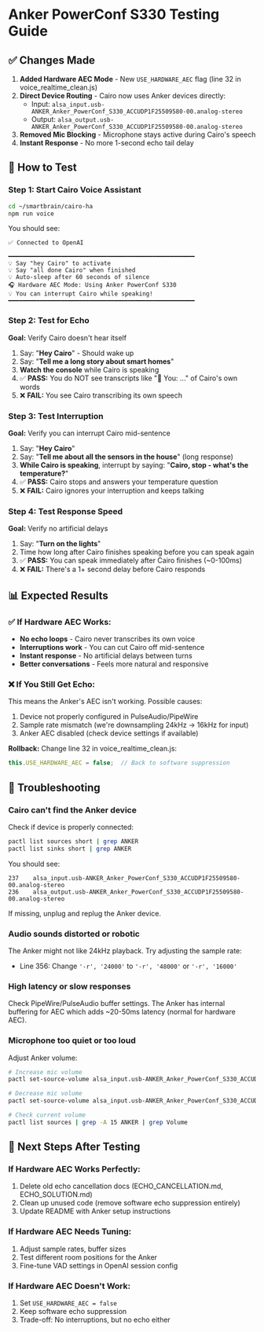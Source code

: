 # Anker PowerConf S330 Testing Guide

## ✅ Changes Made

1. **Added Hardware AEC Mode** - New `USE_HARDWARE_AEC` flag (line 32 in voice_realtime_clean.js)
2. **Direct Device Routing** - Cairo now uses Anker devices directly:
   - Input: `alsa_input.usb-ANKER_Anker_PowerConf_S330_ACCUDP1F25509580-00.analog-stereo`
   - Output: `alsa_output.usb-ANKER_Anker_PowerConf_S330_ACCUDP1F25509580-00.analog-stereo`
3. **Removed Mic Blocking** - Microphone stays active during Cairo's speech
4. **Instant Response** - No more 1-second echo tail delay

## 🧪 How to Test

### Step 1: Start Cairo Voice Assistant

```bash
cd ~/smartbrain/cairo-ha
npm run voice
```

You should see:
```
✅ Connected to OpenAI

━━━━━━━━━━━━━━━━━━━━━━━━━━━━━━━━━━━━━━━━━━━━━━━━━━━━━
💡 Say "hey Cairo" to activate
💡 Say "all done Cairo" when finished
💡 Auto-sleep after 60 seconds of silence
🎧 Hardware AEC Mode: Using Anker PowerConf S330
💡 You can interrupt Cairo while speaking!
━━━━━━━━━━━━━━━━━━━━━━━━━━━━━━━━━━━━━━━━━━━━━━━━━━━━━
```

### Step 2: Test for Echo

**Goal:** Verify Cairo doesn't hear itself

1. Say: "**Hey Cairo**" - Should wake up
2. Say: "**Tell me a long story about smart homes**"
3. **Watch the console** while Cairo is speaking
4. ✅ **PASS:** You do NOT see transcripts like "📝 You: ..." of Cairo's own words
5. ❌ **FAIL:** You see Cairo transcribing its own speech

### Step 3: Test Interruption

**Goal:** Verify you can interrupt Cairo mid-sentence

1. Say: "**Hey Cairo**"
2. Say: "**Tell me about all the sensors in the house**" (long response)
3. **While Cairo is speaking**, interrupt by saying: "**Cairo, stop - what's the temperature?**"
4. ✅ **PASS:** Cairo stops and answers your temperature question
5. ❌ **FAIL:** Cairo ignores your interruption and keeps talking

### Step 4: Test Response Speed

**Goal:** Verify no artificial delays

1. Say: "**Turn on the lights**"
2. Time how long after Cairo finishes speaking before you can speak again
3. ✅ **PASS:** You can speak immediately after Cairo finishes (~0-100ms)
4. ❌ **FAIL:** There's a 1+ second delay before Cairo responds

## 📊 Expected Results

### ✅ If Hardware AEC Works:
- **No echo loops** - Cairo never transcribes its own voice
- **Interruptions work** - You can cut Cairo off mid-sentence
- **Instant response** - No artificial delays between turns
- **Better conversations** - Feels more natural and responsive

### ❌ If You Still Get Echo:
This means the Anker's AEC isn't working. Possible causes:
1. Device not properly configured in PulseAudio/PipeWire
2. Sample rate mismatch (we're downsampling 24kHz → 16kHz for input)
3. Anker AEC disabled (check device settings if available)

**Rollback:** Change line 32 in voice_realtime_clean.js:
```javascript
this.USE_HARDWARE_AEC = false;  // Back to software suppression
```

## 🔧 Troubleshooting

### Cairo can't find the Anker device

Check if device is properly connected:
```bash
pactl list sources short | grep ANKER
pactl list sinks short | grep ANKER
```

You should see:
```
237    alsa_input.usb-ANKER_Anker_PowerConf_S330_ACCUDP1F25509580-00.analog-stereo
236    alsa_output.usb-ANKER_Anker_PowerConf_S330_ACCUDP1F25509580-00.analog-stereo
```

If missing, unplug and replug the Anker device.

### Audio sounds distorted or robotic

The Anker might not like 24kHz playback. Try adjusting the sample rate:
- Line 356: Change `'-r', '24000'` to `'-r', '48000'` or `'-r', '16000'`

### High latency or slow responses

Check PipeWire/PulseAudio buffer settings. The Anker has internal buffering for AEC which adds ~20-50ms latency (normal for hardware AEC).

### Microphone too quiet or too loud

Adjust Anker volume:
```bash
# Increase mic volume
pactl set-source-volume alsa_input.usb-ANKER_Anker_PowerConf_S330_ACCUDP1F25509580-00.analog-stereo +10%

# Decrease mic volume
pactl set-source-volume alsa_input.usb-ANKER_Anker_PowerConf_S330_ACCUDP1F25509580-00.analog-stereo -10%

# Check current volume
pactl list sources | grep -A 15 ANKER | grep Volume
```

## 🎯 Next Steps After Testing

### If Hardware AEC Works Perfectly:
1. Delete old echo cancellation docs (ECHO_CANCELLATION.md, ECHO_SOLUTION.md)
2. Clean up unused code (remove software echo suppression entirely)
3. Update README with Anker setup instructions

### If Hardware AEC Needs Tuning:
1. Adjust sample rates, buffer sizes
2. Test different room positions for the Anker
3. Fine-tune VAD settings in OpenAI session config

### If Hardware AEC Doesn't Work:
1. Set `USE_HARDWARE_AEC = false`
2. Keep software echo suppression
3. Trade-off: No interruptions, but no echo either

